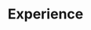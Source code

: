 ---
# An instance of the Experience widget.
# Documentation: https://wowchemy.com/docs/page-builder/
widget: experience

# This file represents a page section.
headless: true

# Order that this section appears on the page.
weight: 40

title: Experience
subtitle:

# Date format for experience
#   Refer to https://wowchemy.com/docs/customization/#date-format
date_format: Jan 2006

# Experiences.
#   Add/remove as many `experience` items below as you like.
#   Required fields are `title`, `company`, and `date_start`.
#   Leave `date_end` empty if it's your current employer.
#   Begin multi-line descriptions with YAML's `|2-` multi-line prefix.
experience:
  - title: PhD student
    company: Rutgers University, Pinsky Lab
    company_url: ''
    location: New Brunswick, New Jersey
    date_start: '2020-09-01'
    date_end: ''
    description: Modeling global patterns in coral reef microclimates.
        
  - title: Secondary School Biology Teacher
    company: Peace Corps Mozambique
    company_url: ''
    location: Nampula Province, Mozambique
    date_start: '2017-08-01'
    date_end: '2019-12-01'
    description: Taught biology secondary school biology in accordance with Mozambican national curriculum using Portuguese as the language of instruction. Worked with government partners to organize national and provincial science fairs and develop curriculum on the scientific method. 

  - title: Undergraduate Researcher
    company: University of Maryland, Baltimore County, Baker Lab
    company_url: ''
    location: Baltimore, Maryland
    date_start: '2014-03-01'
    date_end: '2017-06-01'
    description: Used R to analyze the effects of of urbanization on stream macroinvertebrate community composition. 
---